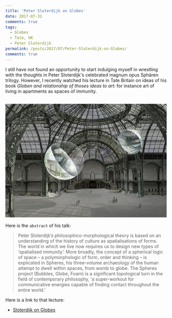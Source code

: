 ```yaml
--- 
title: 'Peter Sloterdijk on Globes' 
date: 2017-07-31
comments: true
tags:
  - Globes
  - Tate, UK 
  - Peter Sloterdijk
permalink: /posts/2017/07/Peter-Sloterdijk-on-Globes/  
comments: true
---
```



I still have not found an opportunity to start indulging myself in wrestling with the thoughts in Peter Sloterdijk's celebrated magnum opus Sphären trilogy. However, I recently watched his lecture in Tate Britain on ideas of his book _Globen and relationship of thoses ideas to art_: for instance art of living in apartments as spaces of immunity. 

<br/><img src='/images/Aerocene-de-Thomas-Saraceno.jpg'>

Here is the `abstract` of his talk: 
> Peter Sloterdijk’s philosophico-morphological theory is based on an understanding of the history of culture as spatialisations of forms. The world in which we live now requires us to design new types of ‘spatialised immunity’. More broadly, the concept of a spherical logic of space – a polymorphologic of form, order and thinking – is explicated in Spheres, his three-volume archaeology of the human attempt to dwell within spaces, from womb to globe. The Spheres project (Bubbles, Globe, Foam) is a significant topological turn in the field of contemporary philosophy, ‘a super-workout for communicative energies capable of finding contact throughout the entire world.’


Here is a link to that lecture:  

 * [Sloterdijk on Globes](http://www.tate.org.uk/context-comment/video/spaces-transformation-spatialised-immunity)

